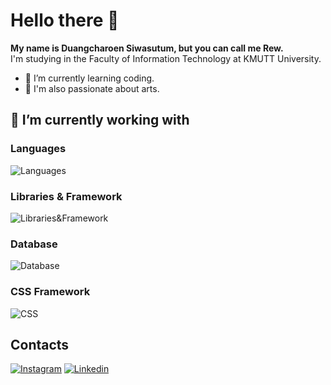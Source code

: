 # Hello there 👋
**My name is Duangcharoen Siwasutum, but you can call me Rew.**  
I'm studying in the Faculty of Information Technology at KMUTT University.

- 📖 I’m currently learning coding. 
- 🎨 I'm also passionate about arts.

## 🌱 I’m currently working with
### Languages
![Languages](https://skillicons.dev/icons?i=java,cs,js,ts,python,swift)
### Libraries & Framework
![Libraries&Framework](https://skillicons.dev/icons?i=spring,react,vue,express,next,prisma)
### Database
![Database](https://skillicons.dev/icons?i=mysql,mongo)
### CSS Framework
![CSS](https://skillicons.dev/icons?i=css,bootstrap,tailwind)
## Contacts
[![Instagram](https://skillicons.dev/icons?i=instagram)](https://www.instagram.com/rewlegendary_/  )
[![Linkedin](https://skillicons.dev/icons?i=linkedin)](https://www.linkedin.com/in/duangcharoen-siwasutum-a231bb285/  )   
<!--
**RewEPIC/RewEPIC** is a ✨ _special_ ✨ repository because its `README.md` (this file) appears on your GitHub profile.

Here are some ideas to get you started:

- 🔭 I’m currently working on ...
- 🌱 I’m currently learning ...
- 👯 I’m looking to collaborate on ...
- 🤔 I’m looking for help with ...
- 💬 Ask me about ...
- 📫 How to reach me: ...
- 😄 Pronouns: ...
- ⚡ Fun fact: ...
-->

